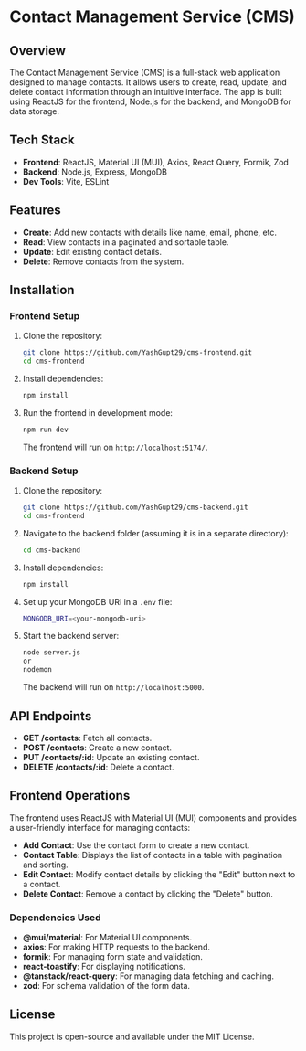 # Contact Management Service (CMS)

## Overview

The Contact Management Service (CMS) is a full-stack web application designed to manage contacts. It allows users to create, read, update, and delete contact information through an intuitive interface. The app is built using ReactJS for the frontend, Node.js for the backend, and MongoDB for data storage.

## Tech Stack

- **Frontend**: ReactJS, Material UI (MUI), Axios, React Query, Formik, Zod
- **Backend**: Node.js, Express, MongoDB
- **Dev Tools**: Vite, ESLint

## Features

- **Create**: Add new contacts with details like name, email, phone, etc.
- **Read**: View contacts in a paginated and sortable table.
- **Update**: Edit existing contact details.
- **Delete**: Remove contacts from the system.

## Installation

### Frontend Setup

1. Clone the repository:

   ```bash
   git clone https://github.com/YashGupt29/cms-frontend.git
   cd cms-frontend
   ```

2. Install dependencies:

   ```bash
   npm install
   ```

3. Run the frontend in development mode:
   ```bash
   npm run dev
   ```
   The frontend will run on `http://localhost:5174/`.

### Backend Setup

1. Clone the repository:

   ```bash
   git clone https://github.com/YashGupt29/cms-backend.git
   cd cms-frontend
   ```

2. Navigate to the backend folder (assuming it is in a separate directory):

   ```bash
   cd cms-backend
   ```

3. Install dependencies:

   ```bash
   npm install
   ```

4. Set up your MongoDB URI in a `.env` file:

   ```bash
   MONGODB_URI=<your-mongodb-uri>
   ```

5. Start the backend server:

   ```bash
   node server.js
   or
   nodemon
   ```

   The backend will run on `http://localhost:5000`.

## API Endpoints

- **GET /contacts**: Fetch all contacts.
- **POST /contacts**: Create a new contact.
- **PUT /contacts/:id**: Update an existing contact.
- **DELETE /contacts/:id**: Delete a contact.

## Frontend Operations

The frontend uses ReactJS with Material UI (MUI) components and provides a user-friendly interface for managing contacts:

- **Add Contact**: Use the contact form to create a new contact.
- **Contact Table**: Displays the list of contacts in a table with pagination and sorting.
- **Edit Contact**: Modify contact details by clicking the "Edit" button next to a contact.
- **Delete Contact**: Remove a contact by clicking the "Delete" button.

### Dependencies Used

- **@mui/material**: For Material UI components.
- **axios**: For making HTTP requests to the backend.
- **formik**: For managing form state and validation.
- **react-toastify**: For displaying notifications.
- **@tanstack/react-query**: For managing data fetching and caching.
- **zod**: For schema validation of the form data.

## License

This project is open-source and available under the MIT License.

```

```
